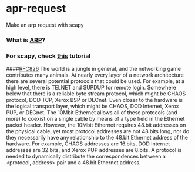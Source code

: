 # apr-request
Make an arp request with scapy
### What is [ARP](http://www.networksorcery.com/enp/protocol/arp.htm)?

### For scapy, check [this](https://thepacketgeek.com/scapy-p-05-sending-our-first-packet-arp-response/) tutorial

####[RFC826](http://www.networksorcery.com/enp/rfc/rfc826.txt)
The world is a jungle in general, and the networking game contributes many animals.  At nearly every layer of a network
architecture there are several potential protocols that could be used.  For example, at a high level, there is TELNET and SUPDUP for remote login.  Somewhere below that there is a reliable byte stream protocol, which might be CHAOS protocol, DOD TCP, Xerox BSP or DECnet.  Even closer to the hardware is the logical transport layer, which might be CHAOS, DOD Internet, Xerox PUP, or DECnet.  The 10Mbit Ethernet allows all of these protocols (and more) to coexist on a single cable by means of a type field in the Ethernet packet header.  However, the 10Mbit Ethernet requires 48.bit addresses on the physical cable, yet most protocol addresses are not 48.bits long, nor do they necessarily have any relationship to the 48.bit Ethernet address of the hardware.  For example, CHAOS addresses are 16.bits, DOD Internet addresses are 32.bits, and Xerox PUP addresses are 8.bits.  A protocol is needed to dynamically distribute the correspondences between a <protocol, address> pair and a 48.bit Ethernet address.

